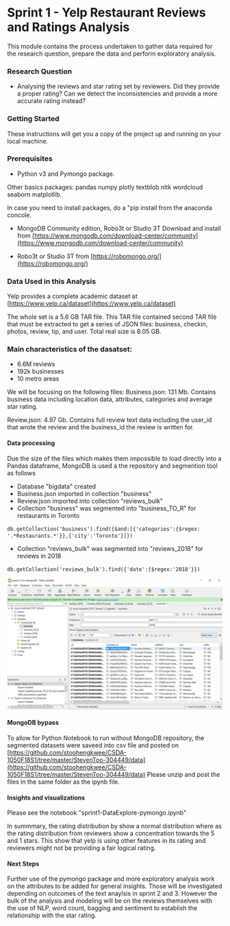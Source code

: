 # Sprint 1 - Yelp Restaurant Reviews and Ratings Analysis

This module contains the process undertaken to gather data required for the research question, prepare the data and perform exploratory analysis.

### Research Question

- Analysing the reviews and star rating set by reviewers.  Did they provide a proper rating? Can we detect the inconsistencies and provide a more accurate rating instead? 

### Getting Started

These instructions will get you a copy of the project up and running on your local machine. 

### Prerequisites

- Python v3 and Pymongo package.

Other basics packages: pandas numpy plotly textblob nltk wordcloud seaborn matplotlib.

In case you need to install packages, do a "pip install <package name> from the anaconda concole.

- MongoDB Community edition, Robo3t or Studio 3T
Download and install from [https://www.mongodb.com/download-center/community](https://www.mongodb.com/download-center/community)

- Robo3t or Studio 3T from [https://robomongo.org/](https://robomongo.org/)

### Data Used in this Analysis

Yelp provides a complete academic dataset at [https://www.yelp.ca/dataset](https://www.yelp.ca/dataset)

The whole set is a 5.6 GB TAR file. This TAR file contained second TAR file that must be extracted to get a series of JSON files: business, checkin, photos, review, tip, and user. Total real size is 8.05 GB.

### Main characteristics of the dasatset:
- 6.6M reviews
- 192k businesses
- 10 metro areas

We will be focusing on the following files:
Business.json: 131 Mb.  Contains business data including location data, attributes, categories and average star rating. 

Review.json: 4.97 Gb.  Contains full review text data including the user_id that wrote the review and the business_id the review is written for.

#### Data processing
Due the size of the files which makes them impossible to load directly into a Pandas dataframe, MongoDB is used a the repository and segmention tool as follows
- Database "bigdata" created
- Business.json imported in collection "business"
- Review.json imported into collection "reviews_bulk"
- Collection "business" was segmented into "business_TO_R" for restaurants in Toronto

```
db.getCollection('business').find({$and:[{'categories':{$regex: '.*Restaurants.*'}},{'city':'Toronto'}]})
```
- Collection "reviews_bulk" was segmented into "reviews_2018" for reviews in 2018

```
db.getCollection('reviews_bulk').find({'date':{$regex:'2018'}})
```
![](https://github.com/stoohengkwee/CSDA-1050F18S1/blob/master/StevenToo-304449/sprint%201/MongoDB.JPG)

#### MongoDB bypass

To allow for Python Notebook to run without MongoDB repository, the segmented datasets were saveed into csv file and posted on [https://github.com/stoohengkwee/CSDA-1050F18S1/tree/master/StevenToo-304449/data](https://github.com/stoohengkwee/CSDA-1050F18S1/tree/master/StevenToo-304449/data)
Please unzip and post the files in the same folder as the ipynb file.

#### Insights and visualizations

Please see the notebook "sprint1-DataExplore-pymongo.ipynb"

In summmary, the rating distribution by show a normal distribution where as the rating distribution from reviewers show a concentration towards the 5 and 1 stars. This show that yelp is using other features in its rating and reviewers might not be providing a fair logical rating.    


#### Next Steps

Further use of the pymongo package and more exploratory analysis work on the attributes to be added for general insights.  Those will be investigated depending on outcomes of the text anaylsis in sprint 2 and 3.  However the bulk of the analysis and modeling will be on the reviews themselves with the use of NLP, word count, bagging and sentiment to establish the relationship with the star rating.

